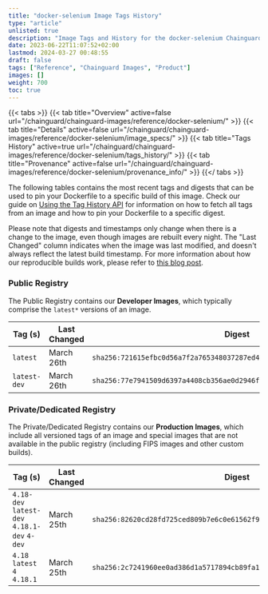 ```yaml
---
title: "docker-selenium Image Tags History"
type: "article"
unlisted: true
description: "Image Tags and History for the docker-selenium Chainguard Image"
date: 2023-06-22T11:07:52+02:00
lastmod: 2024-03-27 00:48:55
draft: false
tags: ["Reference", "Chainguard Images", "Product"]
images: []
weight: 700
toc: true
---
```


{{< tabs >}}
{{< tab title="Overview" active=false url="/chainguard/chainguard-images/reference/docker-selenium/" >}}
{{< tab title="Details" active=false url="/chainguard/chainguard-images/reference/docker-selenium/image_specs/" >}}
{{< tab title="Tags History" active=true url="/chainguard/chainguard-images/reference/docker-selenium/tags_history/" >}}
{{< tab title="Provenance" active=false url="/chainguard/chainguard-images/reference/docker-selenium/provenance_info/" >}}
{{</ tabs >}}

The following tables contains the most recent tags and digests that can be used to pin your Dockerfile to a specific build of this image. Check our guide on [Using the Tag History API](/chainguard/chainguard-images/using-the-tag-history-api/) for information on how to fetch all tags from an image and how to pin your Dockerfile to a specific digest.

Please note that digests and timestamps only change when there is a change to the image, even though images are rebuilt every night. The "Last Changed" column indicates when the image was last modified, and doesn't always reflect the latest build timestamp. For more information about how our reproducible builds work, please refer to [this blog post](https://www.chainguard.dev/unchained/reproducing-chainguards-reproducible-image-builds).

### Public Registry
The Public Registry contains our **Developer Images**, which typically comprise the `latest*` versions of an image.

| Tag (s)       | Last Changed | Digest                                                                    |
|---------------|--------------|---------------------------------------------------------------------------|
|  `latest`     | March 26th   | `sha256:721615efbc0d56a7f2a765348037287ed47e23af3a296f57571b52ac5a76026f` |
|  `latest-dev` | March 26th   | `sha256:77e7941509d6397a4408cb356ae0d2946f6ad5ec3b1cffc58391ec30bb21eff9` |


### Private/Dedicated Registry
The Private/Dedicated Registry contains our **Production Images**, which include all versioned tags of an image and special images that are not available in the public registry (including FIPS images and other custom builds).

| Tag (s)                                       | Last Changed | Digest                                                                    |
|-----------------------------------------------|--------------|---------------------------------------------------------------------------|
|  `4.18-dev` `latest-dev` `4.18.1-dev` `4-dev` | March 25th   | `sha256:82620cd28fd725ced809b7e6c0e61562f9b05390bd3368f7e74bf19f73a28462` |
|  `4.18` `latest` `4` `4.18.1`                 | March 25th   | `sha256:2c7241960ee0ad386d1a5717894cb89fa176a9ba8a4642075b5618a2fe174dc6` |

